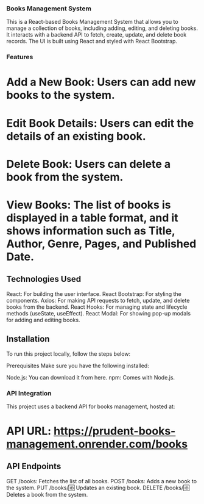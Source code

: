 ### Books Management System
This is a React-based Books Management System that allows you to manage a collection of books, including adding, editing, and deleting books. It interacts with a backend API to fetch, create, update, and delete book records. The UI is built using React and styled with React Bootstrap.

### Features

# Add a New Book: Users can add new books to the system.
# Edit Book Details: Users can edit the details of an existing book.
# Delete Book: Users can delete a book from the system.
# View Books: The list of books is displayed in a table format, and it shows information such as Title, Author, Genre, Pages, and Published Date.


## Technologies Used
React: For building the user interface.
React Bootstrap: For styling the components.
Axios: For making API requests to fetch, update, and delete books from the backend.
React Hooks: For managing state and lifecycle methods (useState, useEffect).
React Modal: For showing pop-up modals for adding and editing books.


## Installation
To run this project locally, follow the steps below:

Prerequisites
Make sure you have the following installed:

Node.js: You can download it from here.
npm: Comes with Node.js.




### API Integration
This project uses a backend API for books management, hosted at:

# API URL: https://prudent-books-management.onrender.com/books
## API Endpoints
GET /books: Fetches the list of all books.
POST /books: Adds a new book to the system.
PUT /books/:id: Updates an existing book.
DELETE /books/:id: Deletes a book from the system.